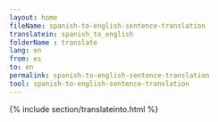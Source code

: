 ```yaml
---
layout: home
fileName: spanish-to-english-sentence-translation
translatein: spanish_to_english
folderName : translate
lang: en
from: es
to: en
permalink: spanish-to-english-sentence-translation
tool: spanish-to-english-sentence-translation
---
```

{% include section/translateinto.html %}